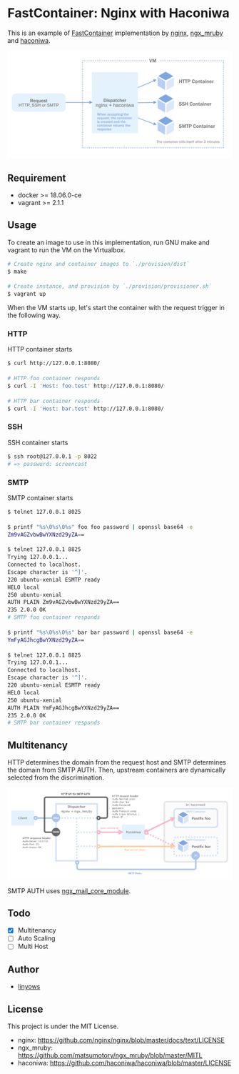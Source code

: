 FastContainer: Nginx with Haconiwa
==

This is an example of [FastContainer][fastcontainer] implementation by [nginx][nginx], [ngx_mruby][ngx_mruby] and [haconiwa][haconiwa].

[fastcontainer]: https://speakerdeck.com/matsumoto_r/fastcontainer-at-iot38
[nginx]: https://github.com/nginx/nginx
[ngx_mruby]: https://github.com/matsumotory/ngx_mruby
[haconiwa]: https://github.com/haconiwa/haconiwa

![overview](misc/overview-fig.png)

Requirement
--

- docker >= 18.06.0-ce
- vagrant >= 2.1.1

Usage
--

To create an image to use in this implementation, run GNU make and vagrant to run the VM on the Virtualbox.

```sh
# Create nginx and container images to `./provision/dist`
$ make

# Create instance, and provision by `./provision/provisioner.sh`
$ vagrant up
```

When the VM starts up, let's start the container with the request trigger in the following way.

### HTTP

HTTP container starts

```sh
$ curl http://127.0.0.1:8080/

# HTTP foo container responds
$ curl -I 'Host: foo.test' http://127.0.0.1:8080/

# HTTP bar container responds
$ curl -I 'Host: bar.test' http://127.0.0.1:8080/
```

### SSH

SSH container starts

```sh
$ ssh root@127.0.0.1 -p 8022
# => password: screencast
```

### SMTP

SMTP container starts

```sh
$ telnet 127.0.0.1 8025

$ printf "%s\0%s\0%s" foo foo password | openssl base64 -e
Zm9vAGZvbwBwYXNzd29yZA==

$ telnet 127.0.0.1 8825
Trying 127.0.0.1...
Connected to localhost.
Escape character is '^]'.
220 ubuntu-xenial ESMTP ready
HELO local
250 ubuntu-xenial
AUTH PLAIN Zm9vAGZvbwBwYXNzd29yZA==
235 2.0.0 OK
# SMTP foo container responds

$ printf "%s\0%s\0%s" bar bar password | openssl base64 -e
YmFyAGJhcgBwYXNzd29yZA==

$ telnet 127.0.0.1 8825
Trying 127.0.0.1...
Connected to localhost.
Escape character is '^]'.
220 ubuntu-xenial ESMTP ready
HELO local
250 ubuntu-xenial
AUTH PLAIN YmFyAGJhcgBwYXNzd29yZA==
235 2.0.0 OK
# SMTP bar container responds
```

Multitenancy
--

HTTP determines the domain from the request host and SMTP determines the domain from SMTP AUTH. Then, upstream containers are dynamically selected from the discrimination.

![multitenancy](misc/multitenancy-fig.png)

SMTP AUTH uses [ngx_mail_core_module](http://nginx.org/en/docs/mail/ngx_mail_core_module.html).

Todo
--

- [x] Multitenancy
- [ ] Auto Scaling
- [ ] Multi Host

Author
--

- [linyows][linyows]

[linyows]: https://github.com/linyows

License
--

This project is under the MIT License.

- nginx: https://github.com/nginx/nginx/blob/master/docs/text/LICENSE
- ngx_mruby: https://github.com/matsumotory/ngx_mruby/blob/master/MITL
- haconiwa: https://github.com/haconiwa/haconiwa/blob/master/LICENSE
